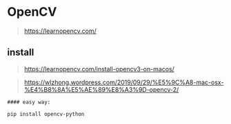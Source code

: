 # OpenCV
> https://learnopencv.com/


## install
> https://learnopencv.com/install-opencv3-on-macos/

> https://wlzhong.wordpress.com/2019/09/29/%E5%9C%A8-mac-osx-%E4%B8%8A%E5%AE%89%E8%A3%9D-opencv-2/

```
#### easy way:

pip install opencv-python
```
